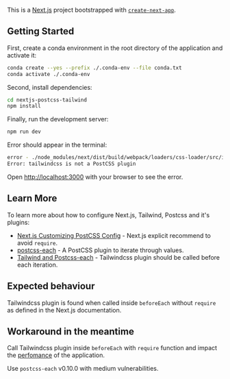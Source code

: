 This is a [Next.js](https://nextjs.org/) project bootstrapped with [`create-next-app`](https://github.com/vercel/next.js/tree/canary/packages/create-next-app).

## Getting Started

First, create a conda environment in the root directory of the application and activate it:

```bash
conda create --yes --prefix ./.conda-env --file conda.txt
conda activate ./.conda-env
```

Second, install dependencies:
```bash
cd nextjs-postcss-tailwind
npm install
```

Finally, run the development server:

```bash
npm run dev
```

Error should appear in the terminal:

```bash
error - ./node_modules/next/dist/build/webpack/loaders/css-loader/src/index.js??ruleSet[1].rules[3].oneOf[8].use[1]!./node_modules/next/dist/build/webpack/loaders/postcss-loader/src/index.js??ruleSet[1].rules[3].oneOf[8].use[2]!./styles/globals.css
Error: tailwindcss is not a PostCSS plugin
```

Open [http://localhost:3000](http://localhost:3000) with your browser to see the error.

## Learn More

To learn more about how to configure Next.js, Tailwind, Postcss and it's plugins:

- [Next.js Customizing PostCSS Config](https://nextjs.org/docs/advanced-features/customizing-postcss-config) - Next.js explicit recommend to avoid `require`.
- [postcss-each](https://github.com/madyankin/postcss-each#beforeeach) - A PostCSS plugin to iterate through values.
- [Tailwind and Postcss-each](https://github.com/tailwindlabs/tailwindcss/discussions/7362#discussioncomment-2132610) - Tailwindcss plugin should be called before each iteration.

## Expected behaviour

Tailwindcss plugin is found when called inside `beforeEach` without `require` as defined in the Next.js documentation.

## Workaround in the meantime

Call Tailwindcss plugin inside `beforeEach` with `require` function and impact the [perfomance](https://github.com/vercel/next.js/issues/10117#issuecomment-574899412) of the application.

Use `postcss-each` v0.10.0 with medium vulnerabilities.

